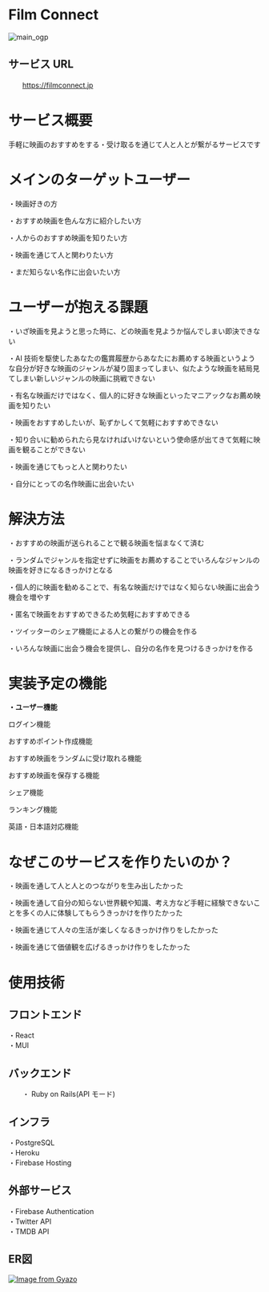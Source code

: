 # Film Connect

![main_ogp](https://user-images.githubusercontent.com/96228122/221386731-81b20e73-01ce-402f-a346-663179dff0a4.png)

## サービス URL
　　https://filmconnect.jp


# サービス概要

手軽に映画のおすすめをする・受け取るを通じて人と人とが繋がるサービスです

# メインのターゲットユーザー

・映画好きの方

・おすすめ映画を色んな方に紹介したい方

・人からのおすすめ映画を知りたい方

・映画を通じて人と関わりたい方

・まだ知らない名作に出会いたい方

# ユーザーが抱える課題

・いざ映画を見ようと思った時に、どの映画を見ようか悩んでしまい即決できない

・AI 技術を駆使したあなたの鑑賞履歴からあなたにお薦めする映画というような自分が好きな映画のジャンルが凝り固まってしまい、似たような映画を結局見てしまい新しいジャンルの映画に挑戦できない

・有名な映画だけではなく、個人的に好きな映画といったマニアックなお薦め映画を知りたい

・映画をおすすめしたいが、恥ずかしくて気軽におすすめできない

・知り合いに勧められたら見なければいけないという使命感が出てきて気軽に映画を観ることができない

・映画を通じてもっと人と関わりたい

・自分にとっての名作映画に出会いたい

# 解決方法

・おすすめの映画が送られることで観る映画を悩まなくて済む

・ランダムでジャンルを指定せずに映画をお薦めすることでいろんなジャンルの映画を好きになるきっかけとなる

・個人的に映画を勧めることで、有名な映画だけではなく知らない映画に出会う機会を増やす

・匿名で映画をおすすめできるため気軽におすすめできる

・ツイッターのシェア機能による人との繋がりの機会を作る

・いろんな映画に出会う機会を提供し、自分の名作を見つけるきっかけを作る

# 実装予定の機能

**・ユーザー機能**

ログイン機能

おすすめポイント作成機能

おすすめ映画をランダムに受け取れる機能

おすすめ映画を保存する機能

シェア機能

ランキング機能

英語・日本語対応機能

# なぜこのサービスを作りたいのか？

・映画を通して人と人とのつながりを生み出したかった

・映画を通して自分の知らない世界観や知識、考え方など手軽に経験できないことを多くの人に体験してもらうきっかけを作りたかった

・映画を通じて人々の生活が楽しくなるきっかけ作りをしたかった

・映画を通じて価値観を広げるきっかけ作りをしたかった

# 使用技術

## フロントエンド


  ・React  
  ・MUI

## バックエンド

　　・ Ruby on Rails(API モード)

## インフラ


  ・PostgreSQL  
  ・Heroku  
  ・Firebase Hosting

## 外部サービス
  ・Firebase Authentication  
  ・Twitter API  
  ・TMDB API


## ER図
[![Image from Gyazo](https://i.gyazo.com/e834087550a6e31c859886f70fdbb40c.png)](https://gyazo.com/e834087550a6e31c859886f70fdbb40c)